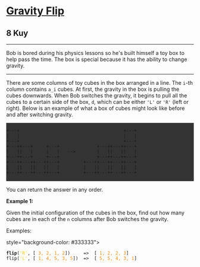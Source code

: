 <h1><a href="https://www.codewars.com/kata/5f70c883e10f9e0001c89673/train/javascript">Gravity Flip</a></h1><h2>8 Kuy</h2><hr><div><p>Bob is bored during his physics lessons so he's built himself a toy box to help pass the time. The box is special because it has the ability to change gravity.</p>
<hr>
<p>There are some columns of toy cubes in the box arranged in a line. The <code>i</code>-th column contains <code>a_i</code> cubes. At first, the gravity in the box is pulling the cubes downwards. When Bob switches the gravity, it begins to pull all the cubes to a certain side of the box, <code>d</code>, which can be either <code>'L'</code> or <code>'R'</code> (left or right). Below is an example of what a box of cubes might look like before and after switching gravity.</p>

<div style="background-color: #333333">
<pre><code>
+---+                                       +---+
|   |                                       |   |
+---+                                       +---+
+---++---+     +---+              +---++---++---+
|   ||   |     |   |   -->        |   ||   ||   |
+---++---+     +---+              +---++---++---+
+---++---++---++---+         +---++---++---++---+
|   ||   ||   ||   |         |   ||   ||   ||   |
+---++---++---++---+         +---++---++---++---+
</code>
</pre>
</div>


<p>You can return the answer in any order.</p>
<p><strong>Example 1:</strong></p>

<p>Given the initial configuration of the cubes in the box, find out how many cubes are in each of the <code>n</code> columns after Bob switches the gravity.</p>

<p>Examples:</p>

style="background-color: #333333">
<pre><code><strong>flip</strong>(<span style="color: #f9cd0b">'R'</span>, [<span style="color: darkorange"> 3, 2, 1, 2</span>])     =>  [<span style="color: darkorange"> 1, 2, 2, 3</span>]
flip(<span style="color: #f9cd0b">'L'</span>, [<span style="color: darkorange"> 1, 4, 5, 3, 5</span>])  =>  [<span style="color: darkorange"> 5, 5, 4, 3, 1</span>]</code></pre></div>